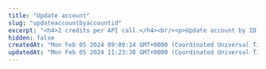 ```yaml
---
title: "Update account"
slug: "updateaccountbyaccountid"
excerpt: "<h4>2 credits per API call.</h4><br/><p>Update account by ID. Only a small number of fields can be updated.</p>"
hidden: false
createdAt: "Mon Feb 05 2024 09:09:14 GMT+0000 (Coordinated Universal Time)"
updatedAt: "Mon Feb 05 2024 11:23:38 GMT+0000 (Coordinated Universal Time)"
---
```

